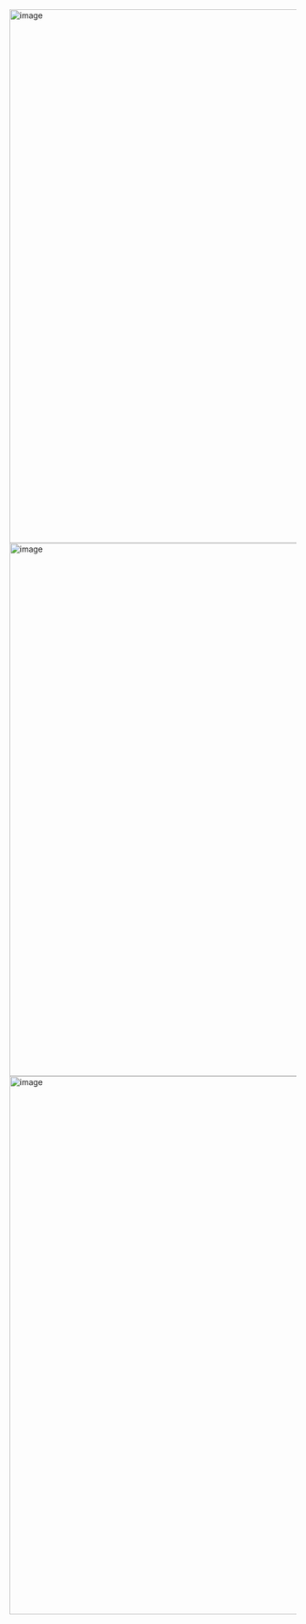 <img width="938" alt="image" src="https://github.com/kindienega/WhatsAppAssignmet/assets/97039062/693bf198-b42e-4de1-b572-8ee2afeaa883">
<img width="937" alt="image" src="https://github.com/kindienega/WhatsAppAssignmet/assets/97039062/04806828-f7b9-463e-91cd-b257069cdd04">
<img width="946" alt="image" src="https://github.com/kindienega/WhatsAppAssignmet/assets/97039062/a94f4de4-1063-4538-b7c9-759f00391961">


